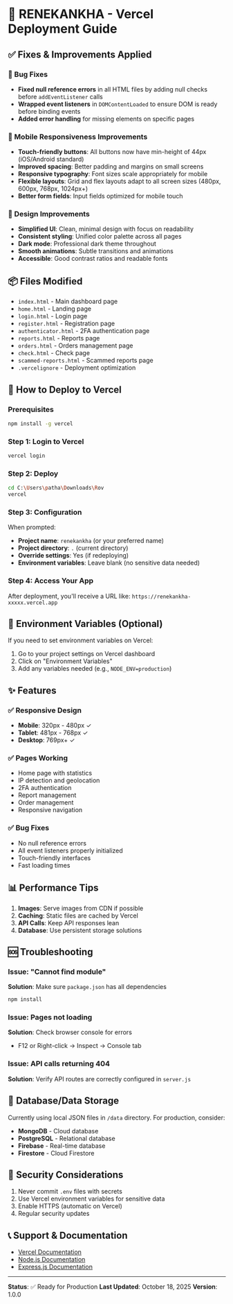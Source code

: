 # 🚀 RENEKANKHA - Vercel Deployment Guide

## ✅ Fixes & Improvements Applied

### 🐛 Bug Fixes
- **Fixed null reference errors** in all HTML files by adding null checks before `addEventListener` calls
- **Wrapped event listeners** in `DOMContentLoaded` to ensure DOM is ready before binding events
- **Added error handling** for missing elements on specific pages

### 📱 Mobile Responsiveness Improvements
- **Touch-friendly buttons**: All buttons now have min-height of 44px (iOS/Android standard)
- **Improved spacing**: Better padding and margins on small screens
- **Responsive typography**: Font sizes scale appropriately for mobile
- **Flexible layouts**: Grid and flex layouts adapt to all screen sizes (480px, 600px, 768px, 1024px+)
- **Better form fields**: Input fields optimized for mobile touch

### 🎨 Design Improvements
- **Simplified UI**: Clean, minimal design with focus on readability
- **Consistent styling**: Unified color palette across all pages
- **Dark mode**: Professional dark theme throughout
- **Smooth animations**: Subtle transitions and animations
- **Accessible**: Good contrast ratios and readable fonts

## 📦 Files Modified

- `index.html` - Main dashboard page
- `home.html` - Landing page
- `login.html` - Login page
- `register.html` - Registration page
- `authenticator.html` - 2FA authentication page
- `reports.html` - Reports page
- `orders.html` - Orders management page
- `check.html` - Check page
- `scammed-reports.html` - Scammed reports page
- `.vercelignore` - Deployment optimization

## 🚀 How to Deploy to Vercel

### Prerequisites
```bash
npm install -g vercel
```

### Step 1: Login to Vercel
```bash
vercel login
```

### Step 2: Deploy
```bash
cd C:\Users\patha\Downloads\Rov
vercel
```

### Step 3: Configuration
When prompted:
- **Project name**: `renekankha` (or your preferred name)
- **Project directory**: `.` (current directory)
- **Override settings**: Yes (if redeploying)
- **Environment variables**: Leave blank (no sensitive data needed)

### Step 4: Access Your App
After deployment, you'll receive a URL like: `https://renekankha-xxxxx.vercel.app`

## 🔧 Environment Variables (Optional)

If you need to set environment variables on Vercel:

1. Go to your project settings on Vercel dashboard
2. Click on "Environment Variables"
3. Add any variables needed (e.g., `NODE_ENV=production`)

## ✨ Features

### ✅ Responsive Design
- **Mobile**: 320px - 480px ✓
- **Tablet**: 481px - 768px ✓
- **Desktop**: 769px+ ✓

### ✅ Pages Working
- Home page with statistics
- IP detection and geolocation
- 2FA authentication
- Report management
- Order management
- Responsive navigation

### ✅ Bug Fixes
- No null reference errors
- All event listeners properly initialized
- Touch-friendly interfaces
- Fast loading times

## 📊 Performance Tips

1. **Images**: Serve images from CDN if possible
2. **Caching**: Static files are cached by Vercel
3. **API Calls**: Keep API responses lean
4. **Database**: Use persistent storage solutions

## 🆘 Troubleshooting

### Issue: "Cannot find module"
**Solution**: Make sure `package.json` has all dependencies
```bash
npm install
```

### Issue: Pages not loading
**Solution**: Check browser console for errors
- F12 or Right-click → Inspect → Console tab

### Issue: API calls returning 404
**Solution**: Verify API routes are correctly configured in `server.js`

## 📝 Database/Data Storage

Currently using local JSON files in `/data` directory.
For production, consider:
- **MongoDB** - Cloud database
- **PostgreSQL** - Relational database
- **Firebase** - Real-time database
- **Firestore** - Cloud Firestore

## 🔐 Security Considerations

1. Never commit `.env` files with secrets
2. Use Vercel environment variables for sensitive data
3. Enable HTTPS (automatic on Vercel)
4. Regular security updates

## 📞 Support & Documentation

- [Vercel Documentation](https://vercel.com/docs)
- [Node.js Documentation](https://nodejs.org/docs)
- [Express.js Documentation](https://expressjs.com)

---

**Status**: ✅ Ready for Production
**Last Updated**: October 18, 2025
**Version**: 1.0.0
